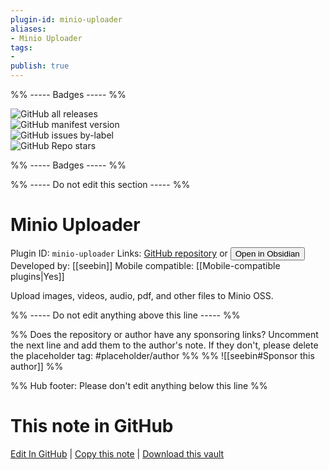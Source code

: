 ```yaml
---
plugin-id: minio-uploader
aliases:
- Minio Uploader
tags: 
- 
publish: true
---
```


%% ----- Badges ----- %%

![GitHub all releases](https://img.shields.io/github/downloads/seebin/obsidian-minio-uploader-plugin/total?color=573E7A&logo=github&style=for-the-badge)   
![GitHub manifest version](https://img.shields.io/github/manifest-json/v/seebin/obsidian-minio-uploader-plugin?color=573E7A&logo=github&style=for-the-badge)   
![GitHub issues by-label](https://img.shields.io/github/issues/seebin/obsidian-minio-uploader-plugin/help%20wanted?color=573E7A&logo=github&style=for-the-badge)   
![GitHub Repo stars](https://img.shields.io/github/stars/seebin/obsidian-minio-uploader-plugin?color=573E7A&logo=github&style=for-the-badge)

%% ----- Badges ----- %%

%% ----- Do not edit this section ----- %%

# Minio Uploader

Plugin ID: `minio-uploader`
Links: [GitHub repository](https://github.com/seebin/obsidian-minio-uploader-plugin) or [<button id=HH>Open in Obsidian</button>](obsidian://show-plugin?id=minio-uploader)
Developed by: [[seebin]]
Mobile compatible: [[Mobile-compatible plugins|Yes]]

Upload images, videos, audio, pdf, and other files to Minio OSS.

%% ----- Do not edit anything above this line ----- %% 

%% Does the repository or author have any sponsoring links? Uncomment the next line and add them to the author's note. If they don't, please delete the placeholder tag: #placeholder/author %%
%% ![[seebin#Sponsor this author]] %%

%% Hub footer: Please don't edit anything below this line %%

# This note in GitHub

<span class="git-footer">[Edit In GitHub](https://github.dev/obsidian-community/obsidian-hub/blob/main/02%20-%20Community%20Expansions/02.05%20All%20Community%20Expansions/Plugins/minio-uploader.md "git-hub-edit-note") | [Copy this note](https://raw.githubusercontent.com/obsidian-community/obsidian-hub/main/02%20-%20Community%20Expansions/02.05%20All%20Community%20Expansions/Plugins/minio-uploader.md "git-hub-copy-note") | [Download this vault](https://github.com/obsidian-community/obsidian-hub/archive/refs/heads/main.zip "git-hub-download-vault") </span>
